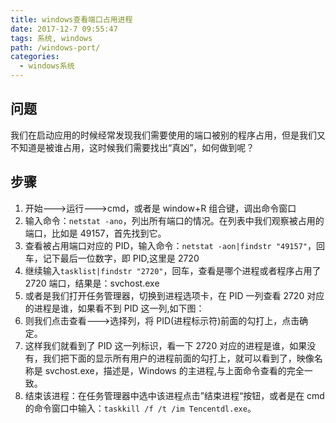 ```yaml
---
title: windows查看端口占用进程
date: 2017-12-7 09:55:47
tags: 系统, windows
path: /windows-port/
categories:
  - windows系统
---
```


## 问题

我们在启动应用的时候经常发现我们需要使用的端口被别的程序占用，但是我们又不知道是被谁占用，这时候我们需要找出“真凶”，如何做到呢？

## 步骤

1.  开始--->运行--->cmd，或者是 window+R 组合键，调出命令窗口
2.  输入命令：`netstat -ano`，列出所有端口的情况。在列表中我们观察被占用的端口，比如是 49157，首先找到它。
3.  查看被占用端口对应的 PID，输入命令：`netstat -aon|findstr "49157"`，回车，记下最后一位数字，即 PID,这里是 2720
4.  继续输入`tasklist|findstr "2720"`，回车，查看是哪个进程或者程序占用了 2720 端口，结果是：svchost.exe
5.  或者是我们打开任务管理器，切换到进程选项卡，在 PID 一列查看 2720 对应的进程是谁，如果看不到 PID 这一列,如下图：
6.  则我们点击查看--->选择列，将 PID(进程标示符)前面的勾打上，点击确定。
7.  这样我们就看到了 PID 这一列标识，看一下 2720 对应的进程是谁，如果没有，我们把下面的显示所有用户的进程前面的勾打上，就可以看到了，映像名称是 svchost.exe，描述是，Windows 的主进程,与上面命令查看的完全一致。
8.  结束该进程：在任务管理器中选中该进程点击”结束进程“按钮，或者是在 cmd 的命令窗口中输入：`taskkill /f /t /im Tencentdl.exe`。
